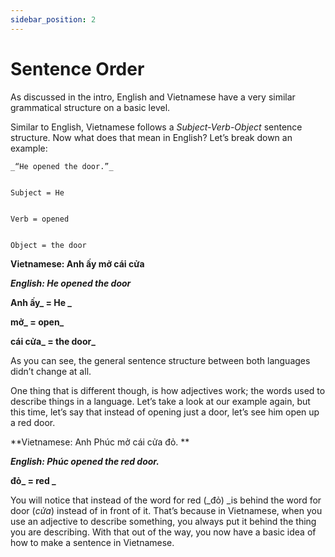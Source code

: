 ```yaml
---
sidebar_position: 2
---
```


# Sentence Order 

As discussed in the intro, English and Vietnamese have a very similar grammatical structure on a basic level.

Similar to English, Vietnamese follows a _Subject-Verb-Object_ sentence structure. Now what does that mean in English? Let’s break down an example:


    _“He opened the door.”_


    Subject = He


    Verb = opened


    Object = the door

**Vietnamese: Anh ấy mở cái cửa**

**_English: He opened the door_**

**Anh ấy_ = He _**

**mở_ = open_**

**cái cửa_ = the door_**

As you can see, the general sentence structure between both languages didn’t change at all. 

One thing that is different though, is how adjectives work; the words used to describe things in a language. Let’s take a look at our example again, but this time, let’s say that instead of opening just a door, let’s see him open up a red door.

**Vietnamese: Anh Phúc mở cái cửa đỏ. **

**_English: Phúc opened the red door._**

**đỏ_ = red _**

You will notice that instead of the word for red (_đỏ) _is behind the word for door (_cửa_) instead of in front of it. That’s because in Vietnamese, when you use an adjective to describe something, you always put it behind the thing you are describing. With that out of the way, you now have a basic idea of how to make a sentence in Vietnamese. 